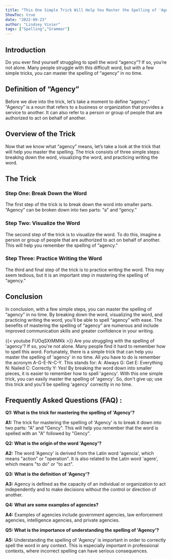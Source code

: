 ```yaml
---
title: "This One Simple Trick Will Help You Master the Spelling of 'Agency'!"
ShowToc: true 
date: "2022-09-23"
author: "Lindsey Vivier" 
tags: ["Spelling","Grammar"]
---
```

## Introduction
Do you ever find yourself struggling to spell the word “agency”? If so, you’re not alone. Many people struggle with this difficult word, but with a few simple tricks, you can master the spelling of “agency” in no time.

## Definition of “Agency”
Before we dive into the trick, let’s take a moment to define “agency.” “Agency” is a noun that refers to a business or organization that provides a service to another. It can also refer to a person or group of people that are authorized to act on behalf of another. 

## Overview of the Trick
Now that we know what “agency” means, let’s take a look at the trick that will help you master the spelling. The trick consists of three simple steps: breaking down the word, visualizing the word, and practicing writing the word. 

## The Trick
### Step One: Break Down the Word
The first step of the trick is to break down the word into smaller parts. “Agency” can be broken down into two parts: “a” and “gency.”

### Step Two: Visualize the Word
The second step of the trick is to visualize the word. To do this, imagine a person or group of people that are authorized to act on behalf of another. This will help you remember the spelling of “agency.”

### Step Three: Practice Writing the Word
The third and final step of the trick is to practice writing the word. This may seem tedious, but it is an important step in mastering the spelling of “agency.” 

## Conclusion
In conclusion, with a few simple steps, you can master the spelling of “agency” in no time. By breaking down the word, visualizing the word, and practicing writing the word, you’ll be able to spell “agency” with ease. The benefits of mastering the spelling of “agency” are numerous and include improved communication skills and greater confidence in your writing.

{{< youtube FUOqSXtMMKk >}} 
Are you struggling with the spelling of 'agency'? If so, you're not alone. Many people find it hard to remember how to spell this word. Fortunately, there is a simple trick that can help you master the spelling of 'agency' in no time. All you have to do is remember the acronym A-G-E-N-C-Y. This stands for: A: Always G: Get E: Everything N: Nailed C: Correctly Y: Yes! By breaking the word down into smaller pieces, it is easier to remember how to spell 'agency'. With this one simple trick, you can easily master the spelling of 'agency'. So, don't give up; use this trick and you'll be spelling 'agency' correctly in no time.

## Frequently Asked Questions (FAQ) :
**Q1: What is the trick for mastering the spelling of 'Agency'?**

**A1:** The trick for mastering the spelling of 'Agency' is to break it down into two parts: "A" and "Gency". This will help you remember that the word is spelled with an "A" followed by "Gency".

**Q2: What is the origin of the word 'Agency'?**

**A2:** The word 'Agency' is derived from the Latin word 'agencia', which means "action" or "operation". It is also related to the Latin word 'agere', which means "to do" or "to act".

**Q3: What is the definition of 'Agency'?**

**A3:** Agency is defined as the capacity of an individual or organization to act independently and to make decisions without the control or direction of another.

**Q4: What are some examples of agencies?**

**A4:** Examples of agencies include government agencies, law enforcement agencies, intelligence agencies, and private agencies.

**Q5: What is the importance of understanding the spelling of 'Agency'?**

**A5:** Understanding the spelling of 'Agency' is important in order to correctly spell the word in any context. This is especially important in professional contexts, where incorrect spelling can have serious consequences.





